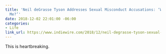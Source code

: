 ```yaml
---
title: 'Neil deGrasse Tyson Addresses Sexual Misconduct Accusations: ‘Why Believe
  Me?’'
date: 2018-12-02 22:01:00 -06:00
categories:
- Life
link_url: https://www.indiewire.com/2018/12/neil-degrasse-tyson-sexual-misconduct-response-1202024594/
---
```


This is heartbreaking.
